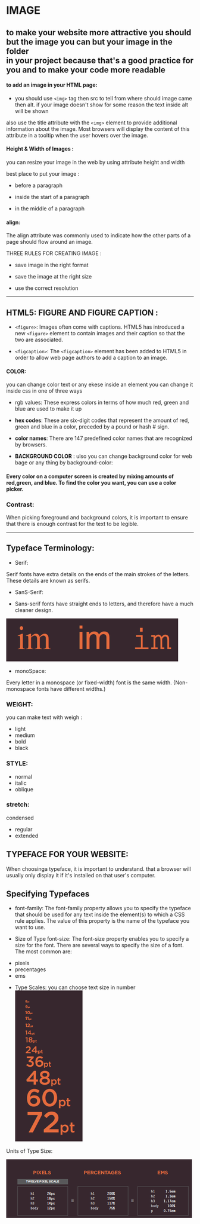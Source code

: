# IMAGE 

## to make your website more attractive you should but the image you can but your image in the folder <br> in your project because that's a good practice for you and to make your code more readable

#### to add an image in your HTML page: 
- you should use ```<img>``` tag then src to tell from where should image came then alt.
 if your image doesn't show for some reason the text inside alt will be shown 
 
 also use the title
attribute with the ```<img>``` element
to provide additional information
about the image. Most browsers
will display the content of this attribute in a tooltip when 
the user hovers over the image.

#### Height & Width of Images : 
you can resize your image in the web by using attribute height and width 

best place to put your image :
* before a paragraph

* inside the start of a paragraph

* in the middle of a paragraph

#### align:

The align attribute was
commonly used to indicate how
the other parts of a page should
flow around an image.

THREE RULES FOR CREATING IMAGE :

* save image in the right format

* save the image at the right size

* use the correct resolution

* * *

## HTML5: FIGURE AND FIGURE CAPTION :

* ```<figure>```:
Images often come with
captions. HTML5 has introduced
a new ```<figure>``` element to
contain images and their caption
so that the two are associated.

* ```<figcaption>```:
The ```<figcaption>``` element has
been added to HTML5 in order
to allow web page authors to add
a caption to an image.

#### COLOR:

you can change color text or any ekese inside an element you can change it inside css in one of three ways

* rgb values:
These express colors in terms
of how much red, green and
blue are used to make it up

* **hex codes**:
These are six-digit codes that
represent the amount of red,
green and blue in a color,
preceded by a pound or hash #
sign.

* **color names**:
There are 147 predefined color
names that are recognized
by browsers.

* **BACKGROUND COLOR** :
ulso you can change background color for web bage or any thing by 
background-color:

#### Every color on a computer screen is created by mixing amounts of red,green, and blue. To find the color you want, you can use a color picker.

### Contrast:
When picking foreground and background
colors, it is important to ensure that there is enough contrast for the text to be legible.

* * * 
## Typeface Terminology:

* Serif:

Serif fonts have extra details on the ends of the main strokes of the letters. These details are 
known as serifs.


* SanS-Serif:

* Sans-serif fonts have straight ends to letters, and therefore have a much cleaner design.

![Drag Racing](/img/text.png)


* monoSpace:

Every letter in a monospace (or fixed-width) font is the same width. (Non-monospace fonts have 
different widths.)

### WEIGHT:
you can make text with weigh :
- light
- medium
- bold
- black

### STYLE:
- normal 
- italic
- oblique

### stretch:
condensed
- regular
- extended

## TYPEFACE FOR YOUR WEBSITE:
When choosinga typeface, it is important to
understand. that a
browser will usually only display it if it's
installed on that
user's computer.

## Specifying Typefaces
* font-family:
The font-family property
allows you to specify the
typeface that should be used for
any text inside the element(s) to
which a CSS rule applies. The value of this property is the
name of the typeface you want
to use.

* Size of Type font-size:
The font-size property enables
you to specify a size for the
font. There are several ways to
specify the size of a font. The
most common are:
- pixels
- precentages
- ems

* Type Scales:
you can choose text size in number
  ![Drag Racing](/img/textsize.png)



Units of Type Size:

![Drag Racing](/img/pixels.png)